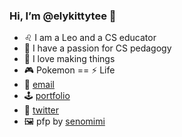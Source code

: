 ### Hi, I’m @elykittytee 🙋‍
- ♌ I am a Leo and a CS educator
- 🚀 I have a passion for CS pedagogy
- 👾 I love making things
- 🎮 Pokemon == ⚡ Life
- 💌 [email](mailto:eleanor.tayam@gmail.com?subject=hello!&body=I%20found%20you%20on%20Github%20and%20I%20wanted%20to%20say%20hey!) 
- 🕹️ [portfolio](https://elykittytee.github.io/projects/)
- 🐤 [twitter](http://twitter.com/elykittytee)
- 🖼️ pfp by [senomimi](https://twitter.com/mimisentakosen)
